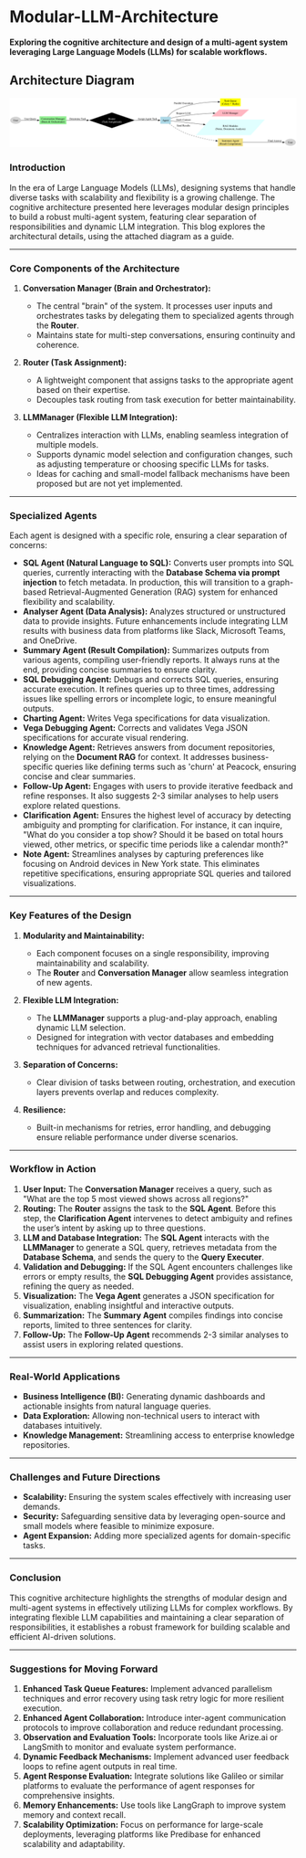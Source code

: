 # Modular-LLM-Architecture
**Exploring the cognitive architecture and design of a multi-agent system leveraging Large Language Models (LLMs) for scalable workflows.**



## Architecture Diagram

![Modular LLM Architecture Diagram](assets/multi_agent_workflow_diagram.png)

### Introduction

In the era of Large Language Models (LLMs), designing systems that handle diverse tasks with scalability and flexibility is a growing challenge. The cognitive architecture presented here leverages modular design principles to build a robust multi-agent system, featuring clear separation of responsibilities and dynamic LLM integration. This blog explores the architectural details, using the attached diagram as a guide.

---

### Core Components of the Architecture

1. **Conversation Manager (Brain and Orchestrator):**
   - The central "brain" of the system. It processes user inputs and orchestrates tasks by delegating them to specialized agents through the **Router**.
   - Maintains state for multi-step conversations, ensuring continuity and coherence.

2. **Router (Task Assignment):**
   - A lightweight component that assigns tasks to the appropriate agent based on their expertise.
   - Decouples task routing from task execution for better maintainability.

3. **LLMManager (Flexible LLM Integration):**
   - Centralizes interaction with LLMs, enabling seamless integration of multiple models.
   - Supports dynamic model selection and configuration changes, such as adjusting temperature or choosing specific LLMs for tasks.
   - Ideas for caching and small-model fallback mechanisms have been proposed but are not yet implemented.

---

### Specialized Agents

Each agent is designed with a specific role, ensuring a clear separation of concerns:

- **SQL Agent (Natural Language to SQL):** Converts user prompts into SQL queries, currently interacting with the **Database Schema via prompt injection** to fetch metadata. In production, this will transition to a graph-based Retrieval-Augmented Generation (RAG) system for enhanced flexibility and scalability.
- **Analyser Agent (Data Analysis):** Analyzes structured or unstructured data to provide insights. Future enhancements include integrating LLM results with business data from platforms like Slack, Microsoft Teams, and OneDrive.
- **Summary Agent (Result Compilation):** Summarizes outputs from various agents, compiling user-friendly reports. It always runs at the end, providing concise summaries to ensure clarity.
- **SQL Debugging Agent:** Debugs and corrects SQL queries, ensuring accurate execution. It refines queries up to three times, addressing issues like spelling errors or incomplete logic, to ensure meaningful outputs.
- **Charting Agent:** Writes Vega specifications for data visualization.
- **Vega Debugging Agent:** Corrects and validates Vega JSON specifications for accurate visual rendering.
- **Knowledge Agent:** Retrieves answers from document repositories, relying on the **Document RAG** for context. It addresses business-specific queries like defining terms such as 'churn' at Peacock, ensuring concise and clear summaries.
- **Follow-Up Agent:** Engages with users to provide iterative feedback and refine responses. It also suggests 2-3 similar analyses to help users explore related questions.
- **Clarification Agent:** Ensures the highest level of accuracy by detecting ambiguity and prompting for clarification. For instance, it can inquire, "What do you consider a top show? Should it be based on total hours viewed, other metrics, or specific time periods like a calendar month?"
- **Note Agent:** Streamlines analyses by capturing preferences like focusing on Android devices in New York state. This eliminates repetitive specifications, ensuring appropriate SQL queries and tailored visualizations.

---

### Key Features of the Design

1. **Modularity and Maintainability:**
   - Each component focuses on a single responsibility, improving maintainability and scalability.
   - The **Router** and **Conversation Manager** allow seamless integration of new agents.

2. **Flexible LLM Integration:**
   - The **LLMManager** supports a plug-and-play approach, enabling dynamic LLM selection.
   - Designed for integration with vector databases and embedding techniques for advanced retrieval functionalities.

3. **Separation of Concerns:**
   - Clear division of tasks between routing, orchestration, and execution layers prevents overlap and reduces complexity.

4. **Resilience:**
   - Built-in mechanisms for retries, error handling, and debugging ensure reliable performance under diverse scenarios.

---

### Workflow in Action

1. **User Input:** The **Conversation Manager** receives a query, such as "What are the top 5 most viewed shows across all regions?"
2. **Routing:** The **Router** assigns the task to the **SQL Agent**. Before this step, the **Clarification Agent** intervenes to detect ambiguity and refines the user’s intent by asking up to three questions.
3. **LLM and Database Integration:** The **SQL Agent** interacts with the **LLMManager** to generate a SQL query, retrieves metadata from the **Database Schema**, and sends the query to the **Query Executer**.
4. **Validation and Debugging:** If the SQL Agent encounters challenges like errors or empty results, the **SQL Debugging Agent** provides assistance, refining the query as needed.
5. **Visualization:** The **Vega Agent** generates a JSON specification for visualization, enabling insightful and interactive outputs.
6. **Summarization:** The **Summary Agent** compiles findings into concise reports, limited to three sentences for clarity.
7. **Follow-Up:** The **Follow-Up Agent** recommends 2-3 similar analyses to assist users in exploring related questions.

---

### Real-World Applications

- **Business Intelligence (BI):** Generating dynamic dashboards and actionable insights from natural language queries.
- **Data Exploration:** Allowing non-technical users to interact with databases intuitively.
- **Knowledge Management:** Streamlining access to enterprise knowledge repositories.

---

### Challenges and Future Directions

- **Scalability:** Ensuring the system scales effectively with increasing user demands.
- **Security:** Safeguarding sensitive data by leveraging open-source and small models where feasible to minimize exposure.
- **Agent Expansion:** Adding more specialized agents for domain-specific tasks.

---

### Conclusion

This cognitive architecture highlights the strengths of modular design and multi-agent systems in effectively utilizing LLMs for complex workflows. By integrating flexible LLM capabilities and maintaining a clear separation of responsibilities, it establishes a robust framework for building scalable and efficient AI-driven solutions.

---

### Suggestions for Moving Forward

1. **Enhanced Task Queue Features:** Implement advanced parallelism techniques and error recovery using task retry logic for more resilient execution.
2. **Enhanced Agent Collaboration:** Introduce inter-agent communication protocols to improve collaboration and reduce redundant processing.
3. **Observation and Evaluation Tools:** Incorporate tools like Arize.ai or LangSmith to monitor and evaluate system performance.
4. **Dynamic Feedback Mechanisms:** Implement advanced user feedback loops to refine agent outputs in real time.
5. **Agent Response Evaluation:** Integrate solutions like Galileo or similar platforms to evaluate the performance of agent responses for comprehensive insights.
6. **Memory Enhancements:** Use tools like LangGraph to improve system memory and context recall.
7. **Scalability Optimization:** Focus on performance for large-scale deployments, leveraging platforms like Predibase for enhanced scalability and adaptability.

